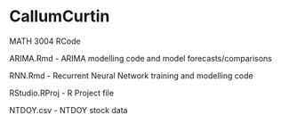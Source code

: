 # CallumCurtin
MATH 3004 RCode

ARIMA.Rmd - ARIMA modelling code and model forecasts/comparisons

RNN.Rmd - Recurrent Neural Network training and modelling code

RStudio.RProj - R Project file

NTDOY.csv - NTDOY stock data

